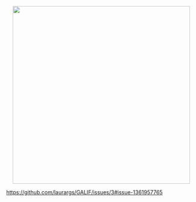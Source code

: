 
<p align="center">
  <img width="470" src="src/assets/to_readme/splashtogithub.png">
</p>

https://github.com/laurargs/GALIF/issues/3#issue-1361957765
